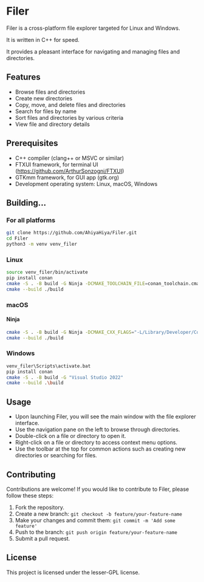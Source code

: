 # Filer

Filer is a cross-platform file explorer targeted for Linux and Windows.

It is written in C++ for speed.

It provides a pleasant interface for navigating and managing files and directories.

## Features

- Browse files and directories
- Create new directories
- Copy, move, and delete files and directories
- Search for files by name
- Sort files and directories by various criteria
- View file and directory details

## Prerequisites

- C++ compiler (clang++ or MSVC or similar)
- FTXUI framework, for terminal UI (https://github.com/ArthurSonzogni/FTXUI)
- GTKmm framework, for GUI app (gtk.org)
- Development operating system: Linux, macOS, Windows

## Building...

### For all platforms

```sh
git clone https://github.com/AhiyaHiya/Filer.git
cd Filer
python3 -m venv venv_filer
```

### Linux

```sh
source venv_filer/bin/activate
pip install conan
cmake -S . -B build -G Ninja -DCMAKE_TOOLCHAIN_FILE=conan_toolchain.cmake -DCMAKE_CXX_STANDARD=23
cmake --build ./build
```

### macOS
#### Ninja

```sh
cmake -S . -B build -G Ninja -DCMAKE_CXX_FLAGS="-L/Library/Developer/CommandLineTools/SDKs/MacOSX.sdk/usr/lib"
cmake --build ./build
```

### Windows

```sh
venv_filer\Scripts\activate.bat
pip install conan
cmake -S . -B build -G "Visual Studio 2022"
cmake --build .\build
```


## Usage

- Upon launching Filer, you will see the main window with the file explorer interface.
- Use the navigation pane on the left to browse through directories.
- Double-click on a file or directory to open it.
- Right-click on a file or directory to access context menu options.
- Use the toolbar at the top for common actions such as creating new directories or searching for files.

## Contributing

Contributions are welcome! If you would like to contribute to Filer, please follow these steps:

1. Fork the repository.
2. Create a new branch: `git checkout -b feature/your-feature-name`
3. Make your changes and commit them: `git commit -m 'Add some feature'`
4. Push to the branch: `git push origin feature/your-feature-name`
5. Submit a pull request.

## License

This project is licensed under the lesser-GPL license.

